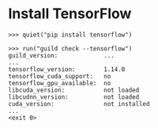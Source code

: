 # Install TensorFlow

    >>> quiet("pip install tensorflow")

    >>> run("guild check --tensorflow")
    guild_version:             ...
    ...
    tensorflow_version:        1.14.0
    tensorflow_cuda_support:   no
    tensorflow_gpu_available:  no
    libcuda_version:           not loaded
    libcudnn_version:          not loaded
    cuda_version:              not installed
    ...
    <exit 0>
